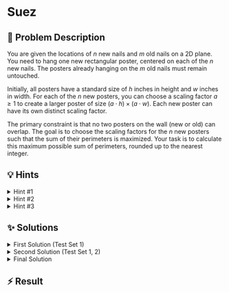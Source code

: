# Suez

## 📝 Problem Description

You are given the locations of $n$ new nails and $m$ old nails on a 2D plane. You need to hang one new rectangular poster, centered on each of the $n$ new nails. The posters already hanging on the $m$ old nails must remain untouched.

Initially, all posters have a standard size of $h$ inches in height and $w$ inches in width. For each of the $n$ new posters, you can choose a scaling factor $a \ge 1$ to create a larger poster of size $(a \cdot h) \times (a \cdot w)$. Each new poster can have its own distinct scaling factor.

The primary constraint is that no two posters on the wall (new or old) can overlap. The goal is to choose the scaling factors for the $n$ new posters such that the sum of their perimeters is maximized. Your task is to calculate this maximum possible sum of perimeters, rounded up to the nearest integer.

## 💡 Hints

<details>
<summary>Hint #1</summary>
The problem asks you to maximize a certain value (the sum of perimeters) by adjusting a set of variables (the scaling factors $a_i$). What kind of constraints do the non-overlapping conditions impose on these variables? Are these constraints linear?
</details>
<details>
<summary>Hint #2</summary>
This problem can be modeled as a Linear Program (LP). The variables of the LP would be the scaling factors $a_i$ for each new poster. The objective function is a linear combination of these variables. The main challenge is to correctly formulate the non-overlapping conditions as linear constraints.
</details>
<details>
<summary>Hint #3</summary>
Consider two posters, $i$ and $j$, centered at $(x_i, y_i)$ and $(x_j, y_j)$ with scaling factors $a_i$ and $a_j$. For them not to overlap, their projections on the x-axis *or* their projections on the y-axis must not overlap. This means that either $\frac{w}{2}a_i + \frac{w}{2}a_j \le |x_i - x_j|$ or $\frac{h}{2}a_i + \frac{h}{2}a_j \le |y_i - y_j|$ must hold. How can you decide which constraint is the most restrictive one to add to your LP? Think about which dimension will cause an overlap first as the posters grow.
</details>

## ✨ Solutions

<details>
<summary>First Solution (Test Set 1)</summary>
This problem involves maximizing a value subject to a set of constraints, which strongly suggests using **Linear Programming (LP)**. The core of this approach is to define the variables, the objective function, and the constraints.

### Model Formulation

1.  **Variables:** The quantities we can control are the scaling factors for each of the $n$ new posters. Let's denote the scaling factor for the $i$-th new poster as $a_i$. Since the posters can only be magnified, we have a lower bound $a_i \ge 1$ for all $i=1, \dots, n$.

2.  **Objective Function:** We want to maximize the sum of the perimeters of the new posters. The perimeter of a poster $i$ with scaling factor $a_i$ is $2(a_i \cdot w + a_i \cdot h) = a_i(2w + 2h)$. Our objective is to maximize:
    $$ \sum_{i=1}^{n} a_i (2w + 2h) $$

3.  **Constraints:** The posters must not overlap. For the first test set, all nails lie on a horizontal line (e.g., $y=0$), and there are no old posters ($m=0$). This simplifies the problem significantly, as we only need to consider overlaps along the x-axis.

    Consider two new posters, $i$ and $j$, centered at $(x_i, 0)$ and $(x_j, 0)$. Let's assume $x_i < x_j$. The posters are scaled by $a_i$ and $a_j$, so their widths are $a_i \cdot w$ and $a_j \cdot w$. Their right and left boundaries are at $x_i \pm \frac{a_i w}{2}$ and $x_j \pm \frac{a_j w}{2}$. To prevent overlap, the right edge of poster $i$ must be to the left of the left edge of poster $j$.
    
    $$ x_i + \frac{a_i w}{2} \le x_j - \frac{a_j w}{2} $$
    
    Rearranging this gives us a linear constraint on our variables $a_i$ and $a_j$:
    
    $$ \frac{w}{2} a_i + \frac{w}{2} a_j \le x_j - x_i $$
    
    We must add such a constraint for every pair of new posters $(i, j)$.

By setting up this LP with the CGAL library and solving it, we can find the optimal values for $a_i$ and thus the maximum total perimeter. Remember that CGAL's LP solver minimizes, so we must maximize $\sum a_i(2w+2h)$ by minimizing $-\sum a_i(2w+2h)$.

```cpp
#include <iostream>
#include <vector>
#include <iomanip>
#include <cmath>

#include <CGAL/QP_models.h>
#include <CGAL/QP_functions.h>
#include <CGAL/Gmpq.h>

// Define types for the LP solver
typedef double IT;
typedef CGAL::Gmpq ET;
typedef CGAL::Quadratic_program<IT> Program;
typedef CGAL::Quadratic_program_solution<ET> Solution;

// Helper function to round up to the nearest integer
double ceil_to_double(const CGAL::Quotient<ET> &x) {
  double a = std::ceil(CGAL::to_double(x));
  while (a < x) a += 1;
  while (a-1 >= x) a -= 1;
  return a;
}

void solve() {
  int n, m, h, w;
  std::cin >> n >> m >> h >> w;

  std::vector<long> x_coords(n);
  for (int i = 0; i < n; ++i) {
    long x, y;
    std::cin >> x >> y;
    x_coords[i] = x;
  }

  // Linear program setup: variables a_i >= 1
  Program lp(CGAL::SMALLER, true, 1, false, 0); 
  
  // Add constraints for every pair of new posters
  int constraint_idx = 0;
  for (int i = 0; i < n; ++i) {
    for (int j = i + 1; j < n; ++j) {
      long dist_x = std::abs(x_coords[i] - x_coords[j]);
      
      // Constraint: a_i * w/2 + a_j * w/2 <= dist_x
      lp.set_a(i, constraint_idx, (double)w / 2.0);
      lp.set_a(j, constraint_idx, (double)w / 2.0);
      lp.set_b(constraint_idx, dist_x);
      constraint_idx++;
    }
  }
  
  // Set the objective function to MINIMIZE: -sum(a_i * (2w + 2h))
  for (int i = 0; i < n; ++i) {
    lp.set_c(i, -(2.0 * w + 2.0 * h));
  }
  
  // Solve the LP
  Solution s = CGAL::solve_linear_program(lp, ET());
  
  // Output the result, which is -objective_value, rounded up
  std::cout << std::fixed << std::setprecision(0);
  std::cout << ceil_to_double(-s.objective_value()) << std::endl;
}

int main() {
  std::ios_base::sync_with_stdio(false);
  std::cin.tie(NULL);
  int t;
  std::cin >> t;
  while (t--) {
    solve();
  }
  return 0;
}
```
</details>

<details>
<summary>Second Solution (Test Set 1, 2)</summary>
To handle the general 2D case without old posters, we must extend our constraints. A naive approach of adding constraints for both x and y dimensions for every pair of posters is too restrictive. For instance, if two posters have the same x-coordinate but different y-coordinates, an x-constraint would force their widths to be zero, which is incorrect.

### The Key Insight
Two posters overlap if and only if their projections on **both** the x-axis and the y-axis overlap. Therefore, to prevent overlap, we only need to ensure that their projections do not overlap on *at least one* of the axes. We should enforce the constraint on the dimension that is "tighter" or, in other words, the dimension where an overlap would occur first as the posters scale up.

How do we determine which dimension is tighter? We can't simply compare the absolute distances $|x_i - x_j|$ and $|y_i - y_j|$, because the posters might not be squares ($w \neq h$). A poster might be very wide and short, making it more prone to horizontal overlap.

The correct approach is to compare the distances *normalized* by the poster dimensions. For a pair of posters $i$ and $j$, we compare:
$$ \frac{|x_i - x_j|}{w} \quad \text{and} \quad \frac{|y_i - y_j|}{h} $$

This comparison tells us how many base-widths or base-heights "fit" between the poster centers. The smaller of these two values corresponds to the more restrictive dimension.
*   If $\frac{|x_i - x_j|}{w} < \frac{|y_i - y_j|}{h}$, the posters are "closer" horizontally. We must add the x-dimension constraint: $\frac{w}{2}a_i + \frac{w}{2}a_j \le |x_i - x_j|$.
*   If $\frac{|y_i - y_j|}{h} < \frac{|x_i - x_j|}{w}$, the posters are "closer" vertically. We add the y-dimension constraint: $\frac{h}{2}a_i + \frac{h}{2}a_j \le |y_i - y_j|$.
*   If they are equal, we must add both constraints to be safe.

This logic ensures that for every pair of new posters, we add the constraint that will become active first, correctly modeling the non-overlap condition.

```cpp
#include <iostream>
#include <vector>
#include <iomanip>
#include <cmath>

#include <CGAL/QP_models.h>
#include <CGAL/QP_functions.h>
#include <CGAL/Gmpq.h>

typedef double IT;
typedef CGAL::Gmpq ET;
typedef CGAL::Quadratic_program<IT> Program;
typedef CGAL::Quadratic_program_solution<ET> Solution;

typedef CGAL::Exact_predicates_inexact_constructions_kernel K;
typedef K::Point_2 Point;

double ceil_to_double(const CGAL::Quotient<ET> &x) {
  double a = std::ceil(CGAL::to_double(x));
  while (a < x) a += 1;
  while (a-1 >= x) a -= 1;
  return a;
}

void solve() {
  int n, m, h, w;
  std::cin >> n >> m >> h >> w;

  std::vector<Point> new_nails(n);
  for (int i = 0; i < n; ++i) {
    int x, y;
    std::cin >> x >> y;
    new_nails[i] = Point(x, y);
  }

  Program lp(CGAL::SMALLER, true, 1, false, 0); 
  
  int constraint_idx = 0;
  for (int i = 0; i < n; ++i) {
    for (int j = i + 1; j < n; ++j) {
      Point p1 = new_nails[i];
      Point p2 = new_nails[j];
      
      double norm_dist_x = std::abs(p1.x() - p2.x()) / (double)w;
      double norm_dist_y = std::abs(p1.y() - p2.y()) / (double)h;

      if (norm_dist_x < norm_dist_y) {
        // Y constraint is tighter
        lp.set_a(i, constraint_idx, (double)h / 2.0);
        lp.set_a(j, constraint_idx, (double)h / 2.0);
        lp.set_b(constraint_idx, std::abs(p1.y() - p2.y()));
        constraint_idx++;
      } else {
        // X constraint is tighter or they are equal
        lp.set_a(i, constraint_idx, (double)w / 2.0);
        lp.set_a(j, constraint_idx, (double)w / 2.0);
        lp.set_b(constraint_idx, std::abs(p1.x() - p2.x()));
        constraint_idx++;
      }
    }
  }
  
  for (int i = 0; i < n; ++i) {
    lp.set_c(i, -(2.0 * w + 2.0 * h));
  }
  
  Solution s = CGAL::solve_linear_program(lp, ET());
  
  std::cout << std::fixed << std::setprecision(0);
  std::cout << ceil_to_double(-s.objective_value()) << std::endl;
}

int main() {
  std::ios_base::sync_with_stdio(false);
  std::cin.tie(NULL);
  int t;
  std::cin >> t;
  while (t--) {
    solve();
  }
  return 0;
}
```
</details>
<details>
<summary>Final Solution</summary>
The final step is to incorporate the $m$ old posters, which are already on the wall. These posters have a fixed scaling factor of 1.

### Constraints with Old Posters
For each new poster $i$ (with variable scaling factor $a_i$) and each old poster $k$ (with fixed scaling factor 1), we must ensure they do not overlap. The constraint logic from the previous solution still applies. For the x-dimension, the constraint would be:
$$ \frac{w}{2}a_i + \frac{w}{2}(1) \le |x_i - x_k| $$
This can be rearranged to isolate the variable $a_i$:
$$ \frac{w}{2}a_i \le |x_i - x_k| - \frac{w}{2} $$
A similar constraint exists for the y-dimension. As before, we only need to add the constraint for the dimension that is more restrictive, determined by comparing the normalized distances $|x_i - x_k|/w$ and $|y_i - y_k|/h$.

### Performance Optimization
A naive implementation would add constraints between each new poster and *every* old poster. With $n \le 30$ and $m \le 10^3$, this would result in approximately $n \times m = 30000$ new constraints, which is too slow.

We need to be smarter. For a given new poster $i$, which of the $m$ old posters imposes the tightest restriction on $a_i$? The tightest restriction comes from the old poster that is "closest" in the normalized distance metric. That is, for each new poster $i$, we should find the old poster $k$ that minimizes:
$$ \max\left(\frac{|x_i - x_k|}{w}, \frac{|y_i - y_k|}{h}\right) $$
This expression represents the scaling factor at which poster $i$ would first touch poster $k$. By finding the old poster $k$ that minimizes this value, we find the one that limits the growth of poster $i$ the most. We only need to add the non-overlapping constraint(s) for this single, most restrictive old poster. This reduces the number of additional constraints from $O(n \cdot m)$ to $O(n)$, making the LP feasible to solve.

Note: Using a Delaunay triangulation to find the "closest" old poster is tempting but incorrect. Delaunay triangulation is based on Euclidean (L2) distance, whereas our problem's geometry is defined by the L-infinity norm of the normalized coordinates, i.e., $\max(\Delta x/w, \Delta y/h)$. We must therefore iterate through all old posters for each new one to find the correct closest one.

To improve precision and potentially speed up the solver with integer arithmetic, we can multiply our constraints by 2, avoiding floating-point coefficients. For example, $\frac{w}{2}a_i + \frac{w}{2}a_j \le |x_i - x_j|$ becomes $w \cdot a_i + w \cdot a_j \le 2|x_i - x_j|$.

```cpp
#include <iostream>
#include <vector>
#include <iomanip>
#include <cmath>
#include <limits>

#include <CGAL/QP_models.h>
#include <CGAL/QP_functions.hh>
#include <CGAL/Gmpz.h>

// Use integer coefficients for precision
typedef int IT;
typedef CGAL::Gmpz ET;
typedef CGAL::Quadratic_program<IT> Program;
typedef CGAL::Quadratic_program_solution<ET> Solution;

typedef CGAL::Exact_predicates_inexact_constructions_kernel K;
typedef K::Point_2 Point;

double ceil_to_double(const CGAL::Quotient<ET> &x) {
  double a = std::ceil(CGAL::to_double(x));
  while (a < x) a += 1;
  while (a-1 >= x) a -= 1;
  return a;
}

void solve() {
  int n, m, h, w;
  std::cin >> n >> m >> h >> w;

  std::vector<Point> new_nails(n);
  for (int i = 0; i < n; ++i) {
    long x, y; std::cin >> x >> y;
    new_nails[i] = Point(x, y);
  }

  std::vector<Point> old_nails(m);
  for (int i = 0; i < m; ++i) {
    long x, y; std::cin >> x >> y;
    old_nails[i] = Point(x, y);
  }

  Program lp(CGAL::SMALLER, true, 1, false, 0); 
  int constraint_idx = 0;

  // Constraints between pairs of new posters
  for (int i = 0; i < n; ++i) {
    for (int j = i + 1; j < n; ++j) {
      double norm_dist_x = std::abs(new_nails[i].x() - new_nails[j].x()) / (double)w;
      double norm_dist_y = std::abs(new_nails[i].y() - new_nails[j].y()) / (double)h;

      if (norm_dist_x < norm_dist_y) {
        lp.set_a(i, constraint_idx, h); lp.set_a(j, constraint_idx, h);
        lp.set_b(constraint_idx, 2 * std::abs(new_nails[i].y() - new_nails[j].y()));
        constraint_idx++;
      } else {
        lp.set_a(i, constraint_idx, w); lp.set_a(j, constraint_idx, w);
        lp.set_b(constraint_idx, 2 * std::abs(new_nails[i].x() - new_nails[j].x()));
        constraint_idx++;
      }
    }
  }

  // Constraints between new posters and the CLOSEST old poster
  if (m > 0) {
    for (int i = 0; i < n; ++i) {
      double min_max_norm_dist = std::numeric_limits<double>::max();
      Point closest_old_nail = old_nails[0];

      for (int k = 0; k < m; ++k) {
        double norm_dist_x = std::abs(new_nails[i].x() - old_nails[k].x()) / (double)w;
        double norm_dist_y = std::abs(new_nails[i].y() - old_nails[k].y()) / (double)h;
        double max_norm_dist = std::max(norm_dist_x, norm_dist_y);
        if (max_norm_dist < min_max_norm_dist) {
          min_max_norm_dist = max_norm_dist;
          closest_old_nail = old_nails[k];
        }
      }
      
      double norm_dist_x = std::abs(new_nails[i].x() - closest_old_nail.x()) / (double)w;
      double norm_dist_y = std::abs(new_nails[i].y() - closest_old_nail.y()) / (double)h;

      if (norm_dist_x < norm_dist_y) {
        lp.set_a(i, constraint_idx, h);
        lp.set_b(constraint_idx, 2 * std::abs(new_nails[i].y() - closest_old_nail.y()) - h);
        constraint_idx++;
      } else {
        lp.set_a(i, constraint_idx, w);
        lp.set_b(constraint_idx, 2 * std::abs(new_nails[i].x() - closest_old_nail.x()) - w);
        constraint_idx++;
      }
    }
  }

  // Objective function
  for (int i = 0; i < n; ++i) {
    lp.set_c(i, -(2 * w + 2 * h));
  }

  Solution s = CGAL::solve_linear_program(lp, ET());
  
  std::cout << std::fixed << std::setprecision(0);
  std::cout << ceil_to_double(-s.objective_value()) << std::endl;
}

int main() {
  std::ios_base::sync_with_stdio(false);
  std::cin.tie(NULL);
  int t;
  std::cin >> t;
  while (t--) {
    solve();
  }
  return 0;
}
```
</details>

## ⚡ Result

```plaintext

```